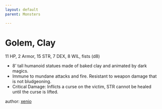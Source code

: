 ```yaml
---
layout: default
parent: Monsters 

--- 
```

# Golem, Clay
11 HP, 2 Armor, 15 STR, 7 DEX, 8 WIL, fists (d8)  
- 8’ tall humanoid statues made of baked clay and animated by dark magics.  
- Immune to mundane attacks and fire.   Resistant to weapon damage that is not bludgeoning.  
- Critical Damage: Inflicts a curse on the victim, STR cannot be healed until the curse is lifted.  




author: [xenio](https://xenioinabottle.blogspot.com/2021/02/classic-monsters-for-cairnito-part-1.html) 


